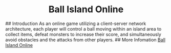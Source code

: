 <p align="center">
 <h1 align="center">Ball Island Online</h1>
</p>
## Introduction
As an online game utilizing a client-server network architecture, each player will control a ball moving within an island area to collect items, defeat monsters to increase their score, and simultaneously avoid obstacles and the attacks from other players.
## More Infomation
<a href="[https://readme.com/](https://tranthanhloisd.wixsite.com/duuukieee/ball-island-online)https://tranthanhloisd.wixsite.com/duuukieee/ball-island-online" target="_blank">Ball Island Online</a>
